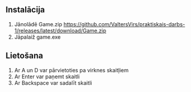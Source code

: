 ## Instalācija
1. Jānolādē Game.zip https://github.com/ValtersVirs/praktiskais-darbs-1/releases/latest/download/Game.zip
2. Jāpalaiž game.exe

## Lietošana
1. Ar A un D var pārvietoties pa virknes skaitļiem
2. Ar Enter var paņemt skaitli
3. Ar Backspace var sadalīt skaitli

